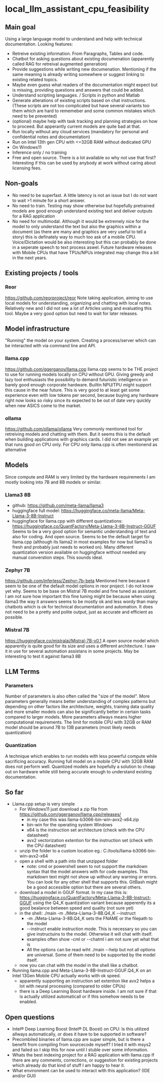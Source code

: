 # local_llm_assistant_cpu_feasibility

## Main goal
Using a large language model to understand and help with technical documentation.
Looking features:
* Retreive existing information. From Paragraphs, Tables and code.
* Chatbot for asking questions about existing documenation (apparently called RAG for retreival augmented generation)
* Provide suggestions while writing new documenation. Mentioning if the same meaning is already writing somewhere or suggest linking to existing related topics.
* Maybe even guess what readers of the documentation might expect but is missing, providing questions and answers that could be added.
* Understand scripting languages. / Scripts in python and Matlab
* Generate alterations of existing scripts based on chat instructions. (These scripts are not too complicated but have several variants too them which are hard to rememeber and some common mistakes which need to be prevented)
* (optional) maybe help with task tracking and planning strategies on how to proceed. But apperantly current models are quite bad at that.
* Run locally without any cloud services (mandatory for personal and confidential notes and documentation)
* Run on Intel 13th gen CPU with <=32GB RAM without dedicated GPU
* On Windows11
* Inference only / no training
* Free and open source. There is a lot available so why not use that first? Interesting if this can be used by anybody at work without caring about licensing fees.

## Non-goals
* No need to be superfast. A little latency is not an issue but I do not want to wait >1 minute for a short answer.
* No need to train. Testing may show otherwise but hopefully pretrained models are good enough understand existing text and deliver outputs for a RAG application
* No need for multimodal. Although it would be extremely nice for the model to only understand the text but also the graphics within a document (as there are many and graphics are very useful to tell a story) this is definately way to much too ask of a mobile CPU. Voice/Dictation would be also interesting but this can probably be done in a seperate speech to text process aswel. Future hardware releases with Mobile CPUs that have TPUs/NPUs integrated may change this a bit in the next years.

## Existing projects / tools
### Reor
https://github.com/reorproject/reor
Note taking application, aiming to use local models for understanding, organizing and chatting with local notes.
Relatively new and I did not see a lot of Articles using and evaluating this tool.
Maybe a very good option but need to wait for later releases.

## Model infrastructure
"Running" the model on your system. Creating a process/server which can be interacted with via command line and API.
### llama.cpp
https://github.com/ggerganov/llama.cpp
llama.cpp seems to be THE project to use for running models locally on CPU without GPU. Giving greedy and lazy tool enthusiasts the possibility to demand futuristic intelligence on barely good enough corporate hardware. Builtin NPU/TPU might support this cause in the near future.
This is very good to at least get some experience even with low tokens per second, because buying any hardware right now looks so risky since its expected to be out of date very quickly when new ASICS come to the market.
### ollama
https://github.com/ollama/ollama
Very commonly mentioned tool for retreiving models and chatting with them.
But it seems this is the default when building applications with graphics cards. I did not see an example yet that runs good on CPU only.
For CPU only llama.cpp is often mentionend as alternative

## Models
Since compute and RAM is very limited by the hardware requirements I am mostly looking into 7B and 8B models or similar.
### Llama3 8B
* github: https://github.com/meta-llama/llama3
* huggingface full model: https://huggingface.co/meta-llama/Meta-Llama-3-8B-Instruct
* huggingface for llama.cpp with different quantizations: https://huggingface.co/QuantFactory/Meta-Llama-3-8B-Instruct-GGUF 
Seems to be a very good option for semantic understanding of text and also for coding. And open source. Seems to be the default target for llama.cpp (although its llama2 in most examples for now but llama3 is fresh and probably just needs to worked on).
Many different quantization version available on huggingface without needed any manual converstion steps.
This sounds ideal.
### Zephyr 7B
https://github.com/inferless/Zephyr-7b-beta
Mentioned here because it seem to be one of the default model options in reor project. I do not know yet why.
Seems to be base on Mistral 7B model and fine tuned as assistant. 
I am not sure how important this fine tuning might be because when using llama3 the way it answers seems to be mostly ok and less wordy than many chatbots which is ok for technical documentation and automation. It does not need to be a pretty and polite output, just as accurate and efficient as possible.
### Mistral 7B
https://huggingface.co/mistralai/Mistral-7B-v0.1
A open source model which apparently is quite good for its size and uses a different architecture. I saw it in use for several automation assistans in some projects. May be interesting to test it against llama3 8B

## LLM Terms
### Parameters 
Number of parameters is also often called the "size of the model".
More parameters generally means better understanding of complex patterns but depending on other factors like architecture, weights, training data quality and more smaller models can also be significantly better in certain tasks compared to larger models.
More parameters allways means higher computational requirements.
The limit for mobile CPU with 32GB or RAM model should be around 7B to 13B parameters (most likely needs quantization)
### Quantization
A technique which enables to run models with less powerful compute while sacrificing accuracy.
Running full model on a mobile CPU with 32GB RAM does not perform well. Quantized models are hopefully a solution to cheap out on hardware while still being accurate enough to understand existing documentation.


## So far
* Llama.cpp setup is very simple
  * For Windows11 just download a zip file from https://github.com/ggerganov/llama.cpp/releases/
    * in my case this was llama-b3066-bin-win-avx2-x64.zip
    * bin-win for the operating system Windows
    * x64 is the instruction set architecture (check with the CPU datasheet)
    * avx2 vectorization extention for the instruction set (check with the CPU datasheet)
  * unzip the folder to a custom location eg.: C:/tools/llama-b3066-bin-win-avx2-x64
  * open a shell with a path into that unzipped folder
    * note: cmd or powershell seem to not support the markdown syntax that the model answers with for code examples. This markdown text might not show up without any warning or errors. You can look for any other shell that supports this. GitBash might be a good accessible option but there are several others.
  * download a model in GGUF format. In my case this is: https://huggingface.co/QuantFactory/Meta-Llama-3-8B-Instruct-GGUF using the Q4_K quantization variant because apperently its a good bealance between speed and quality (not sure yet)
  * in the shell: ./main -m ./Meta-Llama-3-8B.Q4_K --instruct
    * -m ./Meta-Llama-3-8B.Q4_K sets the FNAME or the filepath to the model
    * --instruct enable instruction mode. This is necessary so you can give instructuins to the model. Otherwise it will chat with itself.
    * examples often show -cml or --chatml i am not sure yet what that is
    * All the options can be read wiht ./main --help but not all options are universal. Some of them need to be supported by the model itself.
  * now you can chat with the model in the shell like a chatbot.
* Running llama.cpp and Meta-Llama-3-8B-Instruct-GGUF.Q4_K on an Intel 13Gen Mobile CPU actually works with ok speed.
  * apparently supporting an instruction set extention like avx2 helps a lot with neural processing (compared to older CPUs)
  * there is a Deep Learning Boost hardware inside. I am not sure if that is actually utilized automaticall or if this somehow needs to be enabled.

## Open questions
* Intel® Deep Learning Boost (Intel® DL Boost) on CPU: Is this utilized allways automatically, or does it have to be supported in software?
* Precombiled binaries of llama.cpp are super simple, but is there a benefit from compiling from sourcecode myself? I tried it with msys2 and failed so I skip this for now until I stuble over some information.
* Whats the best indexing project for a RAG application with llama.cpp
If there are any comments, corrections, or suggestion for existing projects which already do that kind of stuff I am happy to hear it.
* What environment can be used to interact with this application? (IDE and/or GUI)




